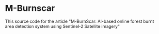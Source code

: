 # M-Burnscar
 This source code for the article "M-BurnScar: AI-based online forest burnt area detection system using Sentinel-2 Satellite imagery"

